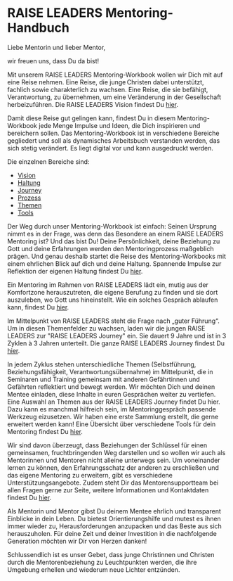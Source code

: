 # RAISE LEADERS Mentoring-Handbuch

Liebe Mentorin und lieber Mentor,

wir freuen uns, dass Du da bist!

Mit unserem RAISE LEADERS Mentoring-Workbook wollen wir Dich mit auf eine Reise nehmen. Eine Reise, die junge Christen dabei unterstützt, fachlich sowie charakterlich zu wachsen. Eine Reise, die sie befähigt, Verantwortung, zu übernehmen, um eine Veränderung in der Gesellschaft herbeizuführen. Die RAISE LEADERS Vision findest Du [hier](./vision/index.md). 

Damit diese Reise gut gelingen kann, findest Du in diesem Mentoring-Workbook jede Menge Impulse und Ideen, die Dich inspirieren und bereichern sollen. Das Mentoring-Workbook ist in verschiedene Bereiche gegliedert und soll als dynamisches Arbeitsbuch verstanden werden, das sich stetig verändert. Es liegt digital vor und kann ausgedruckt werden. 

Die einzelnen Bereiche sind:

- [Vision](./vision/index.md)
- [Haltung](./haltung/index.md)
- [Journey](./journey/index.md)
- [Prozess](./prozess/index.md)
- [Themen](./themen/index.md)
- [Tools](./tools/index.md)

Der Weg durch unser Mentoring-Workbook ist einfach: Seinen Ursprung nimmt es in der Frage, was denn das Besondere an einem RAISE LEADERS Mentoring ist? Und das bist Du! Deine Persönlichkeit, deine Beziehung zu Gott und deine Erfahrungen werden den Mentoringprozess maßgeblich prägen. Und genau deshalb startet die Reise des Mentoring-Workbooks mit einem ehrlichen Blick auf dich und deine Haltung. Spannende Impulse zur Reflektion der eigenen Haltung findest Du [hier](./haltung/index.md). 

Ein Mentoring im Rahmen von RAISE LEADERS lädt ein, mutig aus der Komfortzone herauszutreten, die eigene Berufung zu finden und sie dort auszuleben, wo Gott uns hineinstellt. Wie ein solches Gespräch ablaufen kann, findest Du [hier](./themen/mentoring-gespraech.md).

Im Mittelpunkt von RAISE LEADERS steht die Frage nach „guter Führung“. Um in diesen Themenfelder zu wachsen, laden wir die jungen RAISE LEADERS zur "RAISE LEADERS Journey" ein. Sie dauert 9 Jahre und ist in 3 Zyklen à 3 Jahren unterteilt. Die ganze RAISE LEADERS Journey findest Du [hier](./journey/index.md).

In jedem Zyklus stehen unterschiedliche Themen (Selbstführung, Beziehungsfähigkeit, Verantwortungsübernahme) im Mittelpunkt, die in Seminaren und Training gemeinsam mit anderen Gefährtinnen und Gefährten reflektiert und bewegt werden. Wir möchten Dich und deinen Mentee einladen, diese Inhalte in euren Gesprächen weiter zu vertiefen. Eine Auswahl an Themen aus der RAISE LEADERS Journey findet Du hier. 
Dazu kann es manchmal hilfreich sein, im Mentoringgespräch passende Werkzeug eizusetzen. Wir haben eine erste Sammlung erstellt, die gerne erweitert werden kann! Eine Übersicht über verschiedene Tools für dein Mentoring findest Du [hier](./tools/).

Wir sind davon überzeugt, dass Beziehungen der Schlüssel für einen gemeinsamen, fruchtbringenden Weg darstellen und so wollen wir auch als Mentorinnen und Mentoren nicht alleine unterwegs sein. Um voneinander lernen zu können, den Erfahrungsschatz der anderen zu erschließen und das eigene Mentoring zu erweitern, gibt es verschiedene Unterstützungsangebote. Zudem steht Dir das Mentorensupportteam bei allen Fragen gerne zur Seite, weitere Informationen und Kontaktdaten findest Du [hier](./).

Als Mentorin und Mentor gibst Du deinem Mentee ehrlich und transparent Einblicke in dein Leben. Du bietest Orientierungshilfe und mutest es ihnen immer wieder zu, Herausforderungen anzupacken und das Beste aus sich herauszuholen. Für deine Zeit und deiner Investition in die nachfolgende Generation möchten wir Dir von Herzen danken!

Schlussendlich ist es unser Gebet, dass junge Christinnen und Christen durch die Mentorenbeziehung zu Leuchtpunkten werden, die ihre Umgebung erhellen und wiederum neue Lichter entzünden.

